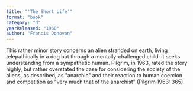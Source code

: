 ```yaml
---
title: "'The Short Life'"
format: "book"
category: "d"
yearReleased: "1960"
author: "Francis Donovan"
---
```

This rather minor story concerns an alien stranded on  earth, living telepathically in a dog but through a  mentally-challenged child: it seeks understanding from a sympathetic human.  Pilgrim, in 1963, rated the story highly, but rather overstated the case for  considering the society of the aliens, as described, as "anarchic" and their  reaction to human coercion and competition as "very much that of the anarchist"  (Pilgrim 1963: 365).

